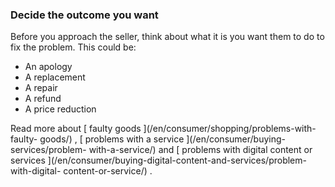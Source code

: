 ###  Decide the outcome you want

Before you approach the seller, think about what it is you want them to do to
fix the problem. This could be:

  * An apology 
  * A replacement 
  * A repair 
  * A refund 
  * A price reduction 

Read more about [ faulty goods ](/en/consumer/shopping/problems-with-faulty-
goods/) , [ problems with a service ](/en/consumer/buying-services/problem-
with-a-service/) and [ problems with digital content or services
](/en/consumer/buying-digital-content-and-services/problem-with-digital-
content-or-service/) .

